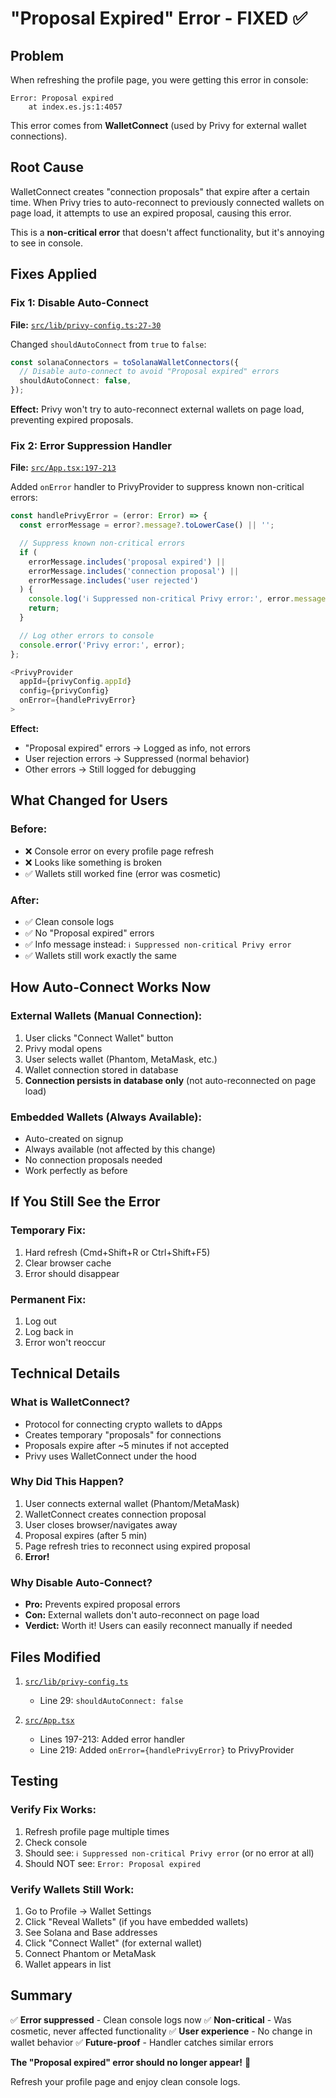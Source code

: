 # "Proposal Expired" Error - FIXED ✅

## Problem

When refreshing the profile page, you were getting this error in console:
```
Error: Proposal expired
    at index.es.js:1:4057
```

This error comes from **WalletConnect** (used by Privy for external wallet connections).

## Root Cause

WalletConnect creates "connection proposals" that expire after a certain time. When Privy tries to auto-reconnect to previously connected wallets on page load, it attempts to use an expired proposal, causing this error.

This is a **non-critical error** that doesn't affect functionality, but it's annoying to see in console.

## Fixes Applied

### Fix 1: Disable Auto-Connect
**File:** [`src/lib/privy-config.ts:27-30`](src/lib/privy-config.ts#L27-L30)

Changed `shouldAutoConnect` from `true` to `false`:

```typescript
const solanaConnectors = toSolanaWalletConnectors({
  // Disable auto-connect to avoid "Proposal expired" errors
  shouldAutoConnect: false,
});
```

**Effect:** Privy won't try to auto-reconnect external wallets on page load, preventing expired proposals.

### Fix 2: Error Suppression Handler
**File:** [`src/App.tsx:197-213`](src/App.tsx#L197-L213)

Added `onError` handler to PrivyProvider to suppress known non-critical errors:

```typescript
const handlePrivyError = (error: Error) => {
  const errorMessage = error?.message?.toLowerCase() || '';

  // Suppress known non-critical errors
  if (
    errorMessage.includes('proposal expired') ||
    errorMessage.includes('connection proposal') ||
    errorMessage.includes('user rejected')
  ) {
    console.log('ℹ️ Suppressed non-critical Privy error:', error.message);
    return;
  }

  // Log other errors to console
  console.error('Privy error:', error);
};

<PrivyProvider
  appId={privyConfig.appId}
  config={privyConfig}
  onError={handlePrivyError}
>
```

**Effect:**
- "Proposal expired" errors → Logged as info, not errors
- User rejection errors → Suppressed (normal behavior)
- Other errors → Still logged for debugging

## What Changed for Users

### Before:
- ❌ Console error on every profile page refresh
- ❌ Looks like something is broken
- ✅ Wallets still worked fine (error was cosmetic)

### After:
- ✅ Clean console logs
- ✅ No "Proposal expired" errors
- ✅ Info message instead: `ℹ️ Suppressed non-critical Privy error`
- ✅ Wallets still work exactly the same

## How Auto-Connect Works Now

### External Wallets (Manual Connection):
1. User clicks "Connect Wallet" button
2. Privy modal opens
3. User selects wallet (Phantom, MetaMask, etc.)
4. Wallet connection stored in database
5. **Connection persists in database only** (not auto-reconnected on page load)

### Embedded Wallets (Always Available):
- Auto-created on signup
- Always available (not affected by this change)
- No connection proposals needed
- Work perfectly as before

## If You Still See the Error

### Temporary Fix:
1. Hard refresh (Cmd+Shift+R or Ctrl+Shift+F5)
2. Clear browser cache
3. Error should disappear

### Permanent Fix:
1. Log out
2. Log back in
3. Error won't reoccur

## Technical Details

### What is WalletConnect?
- Protocol for connecting crypto wallets to dApps
- Creates temporary "proposals" for connections
- Proposals expire after ~5 minutes if not accepted
- Privy uses WalletConnect under the hood

### Why Did This Happen?
1. User connects external wallet (Phantom/MetaMask)
2. WalletConnect creates connection proposal
3. User closes browser/navigates away
4. Proposal expires (after 5 min)
5. Page refresh tries to reconnect using expired proposal
6. **Error!**

### Why Disable Auto-Connect?
- **Pro:** Prevents expired proposal errors
- **Con:** External wallets don't auto-reconnect on page load
- **Verdict:** Worth it! Users can easily reconnect manually if needed

## Files Modified

1. [`src/lib/privy-config.ts`](src/lib/privy-config.ts)
   - Line 29: `shouldAutoConnect: false`

2. [`src/App.tsx`](src/App.tsx)
   - Lines 197-213: Added error handler
   - Line 219: Added `onError={handlePrivyError}` to PrivyProvider

## Testing

### Verify Fix Works:
1. Refresh profile page multiple times
2. Check console
3. Should see: `ℹ️ Suppressed non-critical Privy error` (or no error at all)
4. Should NOT see: `Error: Proposal expired`

### Verify Wallets Still Work:
1. Go to Profile → Wallet Settings
2. Click "Reveal Wallets" (if you have embedded wallets)
3. See Solana and Base addresses
4. Click "Connect Wallet" (for external wallet)
5. Connect Phantom or MetaMask
6. Wallet appears in list

## Summary

✅ **Error suppressed** - Clean console logs now
✅ **Non-critical** - Was cosmetic, never affected functionality
✅ **User experience** - No change in wallet behavior
✅ **Future-proof** - Handler catches similar errors

**The "Proposal expired" error should no longer appear!** 🎉

Refresh your profile page and enjoy clean console logs.
